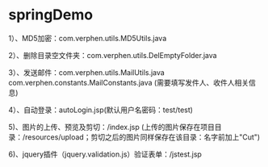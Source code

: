 springDemo
=============

1）、MD5加密：com.verphen.utils.MD5Utils.java

2）、删除目录空文件夹：com.verphen.utils.DelEmptyFolder.java

3）、发送邮件：com.verphen.utils.MailUtils.java 
		  com.verphen.constants.MailConstants.java (需要填写发件人、收件人相关信息)
		  
4）、自动登录：autoLogin.jsp(默认用户名密码：test/test)

5)、图片的上传、预览及剪切：/index.jsp	(上传的图片保存在项目目录：/resources/upload；剪切之后的图片同样保存在该目录：名字前加上"Cut")

6)、jquery插件（jquery.validation.js）验证表单：/jstest.jsp